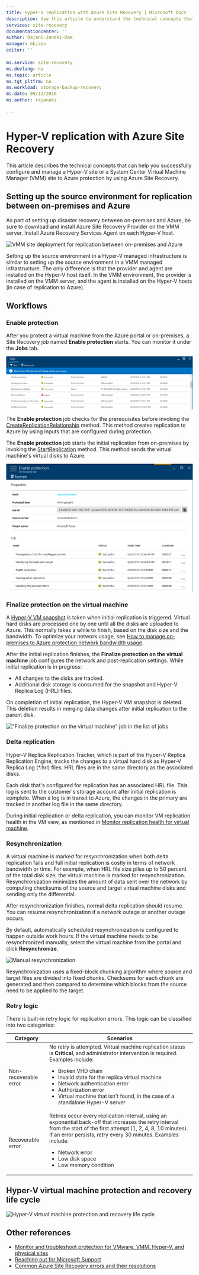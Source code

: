 ```yaml
---
title: Hyper-V replication with Azure Site Recovery | Microsoft Docs
description: Use this article to understand the technical concepts that help you successfully install, configure, and manage Azure Site Recovery.
services: site-recovery
documentationcenter: ''
author: Rajani-Janaki-Ram
manager: mkjain
editor: ''

ms.service: site-recovery
ms.devlang: na
ms.topic: article
ms.tgt_pltfrm: na
ms.workload: storage-backup-recovery
ms.date: 09/12/2016
ms.author: rajanaki

---
```

# Hyper-V replication with Azure Site Recovery
This article describes the technical concepts that can help you successfully configure and manage a Hyper-V site or a System Center Virtual Machine Manager (VMM) site to Azure protection by using Azure Site Recovery.

## Setting up the source environment for replication between on-premises and Azure
As part of setting up disaster recovery between on-premises and Azure, be sure to download and install Azure Site Recovery Provider on the VMM server. Install Azure Recovery Services Agent on each Hyper-V host.

![VMM site deployment for replication between on-premises and Azure](media/site-recovery-understanding-site-to-azure-protection/image00.png)

Setting up the source environment in a Hyper-V managed infrastructure is similar to setting up the source environment in a VMM managed infrastructure. The only difference is that the provider and agent are installed on the Hyper-V host itself. In the VMM environment, the provider is installed on the VMM server, and the agent is installed on the Hyper-V hosts (in case of replication to Azure).

## Workflows
### Enable protection
After you protect a virtual machine from the Azure portal or on-premises, a Site Recovery job named **Enable protection** starts. You can monitor it under the **Jobs** tab.

!["Enable protection" job in the list of jobs](media/site-recovery-understanding-site-to-azure-protection/image001.PNG)

The **Enable protection** job checks for the prerequisites before invoking the [CreateReplicationRelationship](https://msdn.microsoft.com/library/hh850036.aspx) method. This method creates replication to Azure by using inputs that are configured during protection.

The **Enable protection** job starts the initial replication from on-premises by invoking the [StartReplication](https://msdn.microsoft.com/library/hh850303.aspx) method. This method sends the virtual machine's virtual disks to Azure.

![Details for the "Enable protection" job](media/site-recovery-understanding-site-to-azure-protection/IMAGE002.PNG)

### Finalize protection on the virtual machine
A [Hyper-V VM snapshot](https://technet.microsoft.com/library/dd560637.aspx) is taken when initial replication is triggered. Virtual hard disks are processed one by one until all the disks are uploaded to Azure. This normally takes a while to finish, based on the disk size and the bandwidth. To optimize your network usage, see [How to manage on-premises to Azure protection network bandwidth usage](https://support.microsoft.com/kb/3056159).

After the initial replication finishes, the **Finalize protection on the virtual machine** job configures the network and post-replication settings. While initial replication is in progress:

* All changes to the disks are tracked. 
* Additional disk storage is consumed for the snapshot and Hyper-V Replica Log (HRL) files.

On completion of initial replication, the Hyper-V VM snapshot is deleted. This deletion results in merging data changes after initial replication to the parent disk.

!["Finalize protection on the virtual machine" job in the list of jobs](media/site-recovery-understanding-site-to-azure-protection/image03.png)

### Delta replication
Hyper-V Replica Replication Tracker, which is part of the Hyper-V Replica Replication Engine, tracks the changes to a virtual hard disk as Hyper-V Replica Log (*.hrl) files. HRL files are in the same directory as the associated disks.

Each disk that's configured for replication has an associated HRL file. This log is sent to the customer's storage account after initial replication is complete. When a log is in transit to Azure, the changes in the primary are tracked in another log file in the same directory.

During initial replication or delta replication, you can monitor VM replication health in the VM view, as mentioned in [Monitor replication health for virtual machine](site-recovery-monitoring-and-troubleshooting.md#monitor-replication-health-for-virtual-machine).  

### Resynchronization
A virtual machine is marked for resynchronization when both delta replication fails and full initial replication is costly in terms of network bandwidth or time. For example, when HRL file size piles up to 50 percent of the total disk size, the virtual machine is marked for resynchronization. Resynchronization minimizes the amount of data sent over the network by computing checksums of the source and target virtual machine disks and sending only the differential.

After resynchronization finishes, normal delta replication should resume. You can resume resynchronization if a network outage or another outage occurs.

By default, automatically scheduled resynchronization is configured to happen outside work hours. If the virtual machine needs to be resynchronized manually, select the virtual machine from the portal and click **Resynchronize**.

![Manual resynchronization](media/site-recovery-understanding-site-to-azure-protection/image04.png)

Resynchronization uses a fixed-block chunking algorithm where source and target files are divided into fixed chunks. Checksums for each chunk are generated and then compared to determine which blocks from the source need to be applied to the target.

### Retry logic
There is built-in retry logic for replication errors. This logic can be classified into two categories:

| Category | Scenarios |
| --- | --- |
| Non-recoverable error |No retry is attempted. Virtual machine replication status is **Critical**, and administrator intervention is required. Examples include: <ul><li>Broken VHD chain</li><li>Invalid state for the replica virtual machine</li><li>Network authentication error</li><li>Authorization error</li><li>Virtual machine that isn't found, in the case of a standalone Hyper-V server</li></ul> |
| Recoverable error |Retries occur every replication interval, using an exponential back-off that increases the retry interval from the start of the first attempt (1, 2, 4, 8, 10 minutes). If an error persists, retry every 30 minutes. Examples include: <ul><li>Network error</li><li>Low disk space</li><li>Low memory condition</li></ul> |

## Hyper-V virtual machine protection and recovery life cycle
![Hyper-V virtual machine protection and recovery life cycle](media/site-recovery-understanding-site-to-azure-protection/image05.png)

## Other references
* [Monitor and troubleshoot protection for VMware, VMM, Hyper-V, and physical sites](site-recovery-monitoring-and-troubleshooting.md)
* [Reaching out for Microsoft Support](site-recovery-monitoring-and-troubleshooting.md#reaching-out-for-microsoft-support)
* [Common Azure Site Recovery errors and their resolutions](site-recovery-monitoring-and-troubleshooting.md#common-asr-errors-and-their-resolutions)

